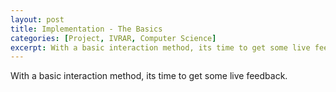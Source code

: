 ```yaml
---
layout: post
title: Implementation - The Basics
categories: [Project, IVRAR, Computer Science]
excerpt: With a basic interaction method, its time to get some live feedback.
---
```


With a basic interaction method, its time to get some live feedback.
